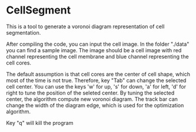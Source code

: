 # CellSegment
This is a tool to generate a voronoi diagram representation of cell segmentation. 

After compiling the code, you can input the cell image.
In the folder "./data" you can find a sample image.
The image should be a cell image with red channel representing the cell membrane and blue channel representing the cell cores.

The default assumption is that cell cores are the center of cell shape, which most of the time is not true. 
Therefore, key "Tab" can change the selected cell center.
You can use the keys 'w' for up, 's' for down, 'a' for left, 'd' for right to tune the position of the seleted center.
By tuning the selected center, the algorithm compute new voronoi diagram.
The track bar can change the width of the diagram edge, which is used for the optimization algorithm.

Key "q" will kill the program
